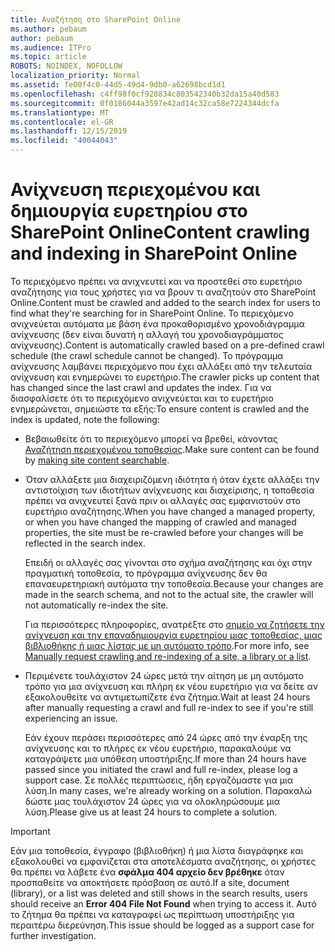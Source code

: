 ```yaml
---
title: Αναζήτηση στο SharePoint Online
ms.author: pebaum
author: pebaum
ms.audience: ITPro
ms.topic: article
ROBOTS: NOINDEX, NOFOLLOW
localization_priority: Normal
ms.assetid: fe00f4c0-44d5-49d4-9db0-a62698bcd1d1
ms.openlocfilehash: c4ff98f0cf928834c803542340b32da15a40d583
ms.sourcegitcommit: 0f0186044a3597e42ad14c32ca58e7224344dcfa
ms.translationtype: MT
ms.contentlocale: el-GR
ms.lasthandoff: 12/15/2019
ms.locfileid: "40044043"
---
```

# <a name="content-crawling-and-indexing-in-sharepoint-online"></a><span data-ttu-id="92de6-102">Ανίχνευση περιεχομένου και δημιουργία ευρετηρίου στο SharePoint Online</span><span class="sxs-lookup"><span data-stu-id="92de6-102">Content crawling and indexing in SharePoint Online</span></span>

<span data-ttu-id="92de6-103">Το περιεχόμενο πρέπει να ανιχνευτεί και να προστεθεί στο ευρετήριο αναζήτησης για τους χρήστες για να βρουν τι αναζητούν στο SharePoint Online.</span><span class="sxs-lookup"><span data-stu-id="92de6-103">Content must be crawled and added to the search index for users to find what they're searching for in SharePoint Online.</span></span> <span data-ttu-id="92de6-104">Το περιεχόμενο ανιχνεύεται αυτόματα με βάση ένα προκαθορισμένο χρονοδιάγραμμα ανίχνευσης (δεν είναι δυνατή η αλλαγή του χρονοδιαγράμματος ανίχνευσης).</span><span class="sxs-lookup"><span data-stu-id="92de6-104">Content is automatically crawled based on a pre-defined crawl schedule (the crawl schedule cannot be changed).</span></span> <span data-ttu-id="92de6-105">Το πρόγραμμα ανίχνευσης λαμβάνει περιεχόμενο που έχει αλλάξει από την τελευταία ανίχνευση και ενημερώνει το ευρετήριο.</span><span class="sxs-lookup"><span data-stu-id="92de6-105">The crawler picks up content that has changed since the last crawl and updates the index.</span></span> <span data-ttu-id="92de6-106">Για να διασφαλίσετε ότι το περιεχόμενο ανιχνεύεται και το ευρετήριο ενημερώνεται, σημειώστε τα εξής:</span><span class="sxs-lookup"><span data-stu-id="92de6-106">To ensure content is crawled and the index is updated, note the following:</span></span>

- <span data-ttu-id="92de6-107">Βεβαιωθείτε ότι το περιεχόμενο μπορεί να βρεθεί, κάνοντας [Αναζήτηση περιεχομένου τοποθεσίας](https://docs.microsoft.com/sharepoint/make-site-content-searchable).</span><span class="sxs-lookup"><span data-stu-id="92de6-107">Make sure content can be found by [making site content searchable](https://docs.microsoft.com/sharepoint/make-site-content-searchable).</span></span>

- <span data-ttu-id="92de6-108">Όταν αλλάξετε μια διαχειριζόμενη ιδιότητα ή όταν έχετε αλλάξει την αντιστοίχιση των ιδιοτήτων ανίχνευσης και διαχείρισης, η τοποθεσία πρέπει να ανιχνευτεί ξανά πριν οι αλλαγές σας εμφανιστούν στο ευρετήριο αναζήτησης.</span><span class="sxs-lookup"><span data-stu-id="92de6-108">When you have changed a managed property, or when you have changed the mapping of crawled and managed properties, the site must be re-crawled before your changes will be reflected in the search index.</span></span> 

    <span data-ttu-id="92de6-109">Επειδή οι αλλαγές σας γίνονται στο σχήμα αναζήτησης και όχι στην πραγματική τοποθεσία, το πρόγραμμα ανίχνευσης δεν θα επαναευρετηριακή αυτόματα την τοποθεσία.</span><span class="sxs-lookup"><span data-stu-id="92de6-109">Because your changes are made in the search schema, and not to the actual site, the crawler will not automatically re-index the site.</span></span> 

    <span data-ttu-id="92de6-110">Για περισσότερες πληροφορίες, ανατρέξτε στο [σημείο να ζητήσετε την ανίχνευση και την επαναδημιουργία ευρετηρίου μιας τοποθεσίας, μιας βιβλιοθήκης ή μιας λίστας με μη αυτόματο τρόπο](https://docs.microsoft.com/sharepoint/crawl-site-conten).</span><span class="sxs-lookup"><span data-stu-id="92de6-110">For more info, see [Manually request crawling and re-indexing of a site, a library or a list](https://docs.microsoft.com/sharepoint/crawl-site-conten).</span></span>

- <span data-ttu-id="92de6-111">Περιμένετε τουλάχιστον 24 ώρες μετά την αίτηση με μη αυτόματο τρόπο για μια ανίχνευση και πλήρη εκ νέου ευρετήριο για να δείτε αν εξακολουθείτε να αντιμετωπίζετε ένα ζήτημα.</span><span class="sxs-lookup"><span data-stu-id="92de6-111">Wait at least 24 hours after manually requesting a crawl and full re-index to see if you're still experiencing an issue.</span></span> 

    <span data-ttu-id="92de6-112">Εάν έχουν περάσει περισσότερες από 24 ώρες από την έναρξη της ανίχνευσης και το πλήρες εκ νέου ευρετήριο, παρακαλούμε να καταγράψετε μια υπόθεση υποστήριξης.</span><span class="sxs-lookup"><span data-stu-id="92de6-112">If more than 24 hours have passed since you initiated the crawl and full re-index, please log a support case.</span></span> <span data-ttu-id="92de6-113">Σε πολλές περιπτώσεις, ήδη εργαζόμαστε για μια λύση.</span><span class="sxs-lookup"><span data-stu-id="92de6-113">In many cases, we're already working on a solution.</span></span> <span data-ttu-id="92de6-114">Παρακαλώ δώστε μας τουλάχιστον 24 ώρες για να ολοκληρώσουμε μια λύση.</span><span class="sxs-lookup"><span data-stu-id="92de6-114">Please give us at least 24 hours to complete a solution.</span></span>

> [!IMPORTANT]
> <span data-ttu-id="92de6-115">Εάν μια τοποθεσία, έγγραφο (βιβλιοθήκη) ή μια λίστα διαγράφηκε και εξακολουθεί να εμφανίζεται στα αποτελέσματα αναζήτησης, οι χρήστες θα πρέπει να λάβετε ένα **σφάλμα 404 αρχείο δεν βρέθηκε** όταν προσπαθείτε να αποκτήσετε πρόσβαση σε αυτό.</span><span class="sxs-lookup"><span data-stu-id="92de6-115">If a site, document (library), or a list was deleted and still shows in the search results, users should receive an **Error 404 File Not Found** when trying to access it.</span></span> <span data-ttu-id="92de6-116">Αυτό το ζήτημα θα πρέπει να καταγραφεί ως περίπτωση υποστήριξης για περαιτέρω διερεύνηση.</span><span class="sxs-lookup"><span data-stu-id="92de6-116">This issue should be logged as a support case for further investigation.</span></span> 



